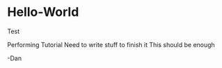 # Hello-World
Test

Performing Tutorial
Need to write stuff to finish it
This should be enough

-Dan 
